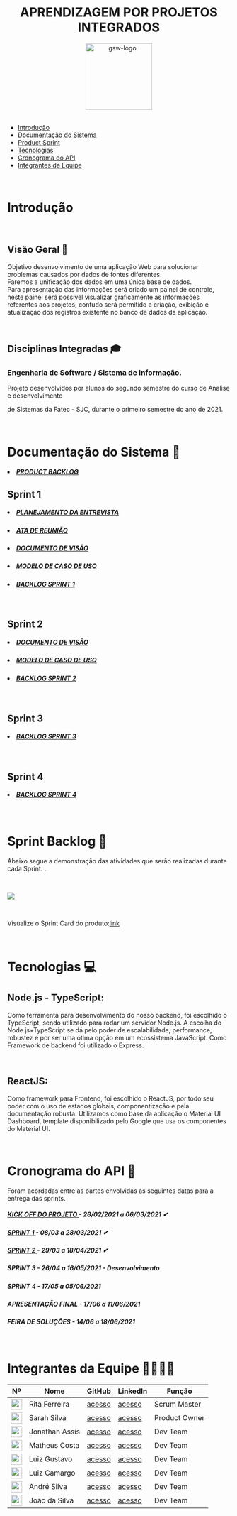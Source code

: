 <div align="center">

# APRENDIZAGEM POR PROJETOS INTEGRADOS

   <img src="https://i.imgur.com/dKuDMU6.png" alt="gsw-logo" width=150 >
</div>

 <br/>

- [Introdução](#Introdução)
- [Documentação do Sistema](#Documentacao)
- [Product Sprint](#ProductSprint)
- [Tecnologias](#Tecnologias)
- [Cronograma do API](#CronogramadoAPI)
- [Integrantes da Equipe](#IntegrantesdaEquipe)

 <br/>

# Introdução <a name = "Introdução"></a>

 <br/>

## Visão Geral 🔎

Objetivo desenvolvimento de uma aplicação Web para solucionar problemas causados por dados de fontes diferentes.
<br/>
Faremos a unificação dos dados em uma única base de dados.
<br/>
Para apresentação das informações será criado um painel de controle, neste painel será possível visualizar graficamente as informações referentes aos projetos, contudo será permitido a criação, exibição e atualização dos registros existente no banco de dados da aplicação.

<br/>

## Disciplinas Integradas 🎓

### Engenharia de Software / Sistema de Informação.

Projeto desenvolvidos por alunos do segundo semestre do curso de Analise e desenvolvimento

de Sistemas da Fatec - SJC, durante o primeiro semestre do ano de 2021.

<br/>

# Documentação do Sistema 📂 <a name = "Documentacao"></a>

  <h5 >
   <a href='https://github.com/ferreirarita/APRENDIZAGEM-POR-PROJETOS-INTEGRADOS-2021/tree/main/Refer%C3%AAncias/Backlogtotal'>
   <li> PRODUCT BACKLOG</li></a> </h5>

## Sprint 1

  <h5 >
   <a href='https://github.com/ferreirarita/APRENDIZAGEM-POR-PROJETOS-INTEGRADOS-2021/tree/main/Referências/Documentos/Planejamento'>
   <li> PLANEJAMENTO DA ENTREVISTA</li></a> </h5>

   <h5 >
   <a href='https://github.com/ferreirarita/APRENDIZAGEM-POR-PROJETOS-INTEGRADOS-2021/tree/main/Referências/Documentos/Ata'>
   <li> ATA DE REUNIÃO</li></a> </h5>

   <h5 >
   <a href='https://github.com/ferreirarita/APRENDIZAGEM-POR-PROJETOS-INTEGRADOS-2021/tree/main/Referências/Documentos/DocumentoVisao'>
   <li>DOCUMENTO DE VISÃO</li></a> </h5>

   <h5 >
   <a href='https://github.com/ferreirarita/APRENDIZAGEM-POR-PROJETOS-INTEGRADOS-2021/tree/main/Referências/Documentos/CasodeUso'>

   <li>MODELO DE CASO DE USO</li> </a> </h5>

   <h5 >
   <a href='https://github.com/ferreirarita/APRENDIZAGEM-POR-PROJETOS-INTEGRADOS-2021/tree/main/Refer%C3%AAncias/DocBacklogSprint1'>
   <li>BACKLOG SPRINT 1</li> </a> </h5>
   <br/>

## Sprint 2

   <h5 >
   <a href='https://github.com/ferreirarita/APRENDIZAGEM-POR-PROJETOS-INTEGRADOS-2021/tree/main/Refer%C3%AAncias/Documentos/Sprint%202/DocumentoVisao'>
   <li>DOCUMENTO DE VISÃO</li></a> </h5>

   <h5 >
   <a href='https://github.com/ferreirarita/APRENDIZAGEM-POR-PROJETOS-INTEGRADOS-2021/tree/main/Referências/Documentos/Sprint%202/CasosDeUso'>

   <li>MODELO DE CASO DE USO</li> </a> </h5>

   <h5 >
   <a href='https://github.com/ferreirarita/APRENDIZAGEM-POR-PROJETOS-INTEGRADOS-2021/tree/main/Refer%C3%AAncias/DocBacklogSprint2'>

   <li>BACKLOG SPRINT 2</li> </a> </h5>
   <br/>

## Sprint 3

   <h5 >
   <a href='https://github.com/ferreirarita/APRENDIZAGEM-POR-PROJETOS-INTEGRADOS-2021/tree/main/Refer%C3%AAncias/DocBacklogSprint3'>

   <li>BACKLOG SPRINT 3</li> </a> </h5>

   <br/>

## Sprint 4

  <h5 >
  <a href='https://github.com/ferreirarita/APRENDIZAGEM-POR-PROJETOS-INTEGRADOS-2021/tree/main/Refer%C3%AAncias/DocBacklogSprint4'>

  <li>BACKLOG SPRINT 4</li> </a> </h5>

  <br/>

# Sprint Backlog 📃<a name = "ProductSprint"></a>

<h align="center"> Abaixo segue a demonstração das atividades que serão realizadas durante cada Sprint. .</h>

 <br/>

![](https://i.imgur.com/ySfad3c.jpg)

 <br/>

Visualize o Sprint Card do produto:[link](https://github.com/ferreirarita/APRENDIZAGEM-POR-PROJETOS-INTEGRADOS-2021/tree/main/Refer%C3%AAncias/Cards)

 <br/>

# Tecnologias 💻 <a name = "Tecnologias"></a>

## Node.js - TypeScript:

Como ferramenta para desenvolvimento do nosso backend, foi escolhido o TypeScript, sendo utilizado para rodar um servidor Node.js. A escolha do Node.js+TypeScript se dá pelo poder de escalabilidade, performance, robustez e por ser uma ótima opção em um ecossistema JavaScript. Como Framework de backend foi utilizado o Express.

   <br/>

## ReactJS:

Como framework para Frontend, foi escolhido o ReactJS, por todo seu poder com o uso de estados globais, componentização  e pela documentação robusta. Utilizamos como base da aplicação o Material UI Dashboard, template disponibilizado pelo Google que usa os componentes do Material UI.

<br/>

# Cronograma do API 📆 <a name = "CronogramadoAPI"></a>

Foram acordadas entre as partes envolvidas as seguintes datas para a entrega das sprints.

<h5 >
   <a href='https://github.com/ferreirarita/APRENDIZAGEM-POR-PROJETOS-INTEGRADOS-2021/tree/main/Refer%C3%AAncias/Kickoff'>
   KICK OFF DO PROJETO </a> - 28/02/2021 a 06/03/2021 ✔</h5>

   <h5 >
   <a href='https://github.com/ferreirarita/APRENDIZAGEM-POR-PROJETOS-INTEGRADOS-2021/tree/main/Refer%C3%AAncias/Sprint%201'>
   SPRINT 1 </a> - 08/03 a 28/03/2021 ✔</h5>

   <h5 >
   <a href='https://github.com/ferreirarita/APRENDIZAGEM-POR-PROJETOS-INTEGRADOS-2021/tree/main/Refer%C3%AAncias/Sprint%202'>
   SPRINT 2 </a> - 29/03 a 18/04/2021 ✔</h5>

   <h5 >

SPRINT 3 </a> - 26/04 a 16/05/2021 - Desenvolvimento</h5>

   <h5 >

SPRINT 4 </a> - 17/05 a 05/06/2021</h5>

   <h5 >

APRESENTAÇÃO FINAL </a> - 17/06 a 11/06/2021</h5>

   <h5 >

FEIRA DE SOLUÇÕES</a> - 14/06 a 18/06/2021</h5>

<br/>

# Integrantes da Equipe 👩‍💻👨‍💻 <a name = "IntegrantesdaEquipe"></a>

| Nº                                                                      | Nome           | GitHub                                          | Linkedln                                                          | Função        |
| ----------------------------------------------------------------------- | -------------- | ----------------------------------------------- | ----------------------------------------------------------------- | ------------- |
| <img width="25px" height="25px" src="https://i.imgur.com/kEh4Dqy.png">  | Rita Ferreira  | [acesso](https://github.com/ferreirarita)       | [acesso](https://www.linkedin.com/in/rita-ferreira-894ba1200)     | Scrum Master  |
| <img width="25px" height="25px" src="https://i.imgur.com/mnY9Ye9.jpeg"> | Sarah Silva    | [acesso](https://github.com/Sarah6197)          | [acesso](https://www.linkedin.com/in/sarah-fernandes-494000196/)  | Product Owner |
| <img width="25px" height="25px" src="https://i.imgur.com/IVGZ0fB.png">  | Jonathan Assis | [acesso](https://github.com/Jonathan-Assis)     | [acesso](https://www.linkedin.com/in/jonathan-gabriel-/)          | Dev Team      |
| <img width="25px" height="25px" src="https://i.imgur.com/OoDTvzZ.png">  | Matheus Costa  | [acesso](https://www.github.com/MatheusCoxxxta) | [acesso](https://www.linkedin.com/in/matheus-costa-500695187)     | Dev Team      |
| <img width="25px" height="25px" src="https://i.imgur.com/3iXu5DL.jpg">  | Luiz Gustavo   | [acesso](https://github.com/UkitakeKazui)       | [acesso](https://www.linkedin.com/in/gustavo-vieira-699729207/)   | Dev Team      |
| <img width="25px" height="25px" src="https://i.imgur.com/zWdgoeZ.jpeg"> | Luiz Camargo   | [acesso](https://github.com/Felipe221070)       | [acesso](https://www.linkedin.com/in/felipe-programador)          | Dev Team      |
| <img width="25px" height="25px" src="https://i.imgur.com/sWAKtzF.jpg">  | André Silva    | [acesso](https://github.com/AndreSilva358)      | [acesso](https://www.linkedin.com/in/andr%C3%A9-silva-63a4621ba/) | Dev Team      |
| <img width="25px" height="25px" src="https://i.imgur.com/hUlRdDm.jpg">  | João da Silva  | [acesso](https://github.com/Joaoevr)            | [acesso](https://www.linkedin.com/in/joão-vitor-silva-261a471b9/) | Dev Team      |

